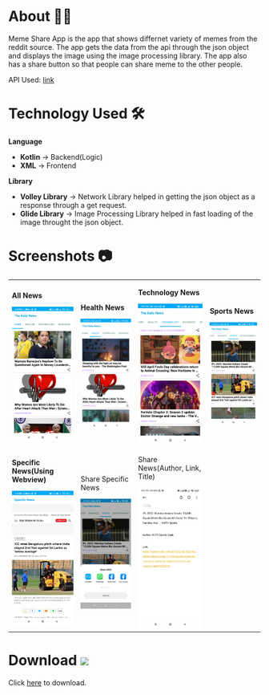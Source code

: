# About 👩‍💻
Meme Share App is the app that shows differnet variety of memes from the reddit source. The app gets the data from the api through the json object and displays the image using the image processing library. The app also has a share button so that people can share meme to the other people.

API Used: [link](https://meme-api.herokuapp.com/gimme)

# Technology Used 🛠
<p><b>Language</b></p>
<ul>
  <li><b>Kotlin</b> -> Backend(Logic)</li>
  <li><b>XML</b> -> Frontend</li>
  </ul>
  
  <p><b>Library</b></p>
<ul>
  <li><b>Volley Library</b> -> Network Library helped in getting the json object as a response through a get request.</li>
  <li><b>Glide Library</b> -> Image Processing Library helped in fast loading of the image throught the json object.</li>
  </ul>

# Screenshots 📷
<table>
  <tr>
    <td>
      <p><b>All News</b></p>
      <img src="https://github.com/VaibhavShanbhag/The-Daily-News-App/blob/master/assets/AllNews.jpg" width="250">
    </td>
    <td>
      <p><b>Health News</b></p>
      <img src="https://github.com/VaibhavShanbhag/The-Daily-News-App/blob/master/assets/HealthNews.jpg" width="250">
    </td>
    <td>
      <p><b>Technology News</b></p>
      <img src="https://github.com/VaibhavShanbhag/The-Daily-News-App/blob/master/assets/TechNews.jpg" width="250">
    </td>
    <td>
      <p><b>Sports News</b></p>
      <img src="https://github.com/VaibhavShanbhag/The-Daily-News-App/blob/master/assets/SportsNews.jpg" width="250">
    </td>
  </tr>
  <tr>
     <td>
      <p><b>Specific News(Using Webview)</b></p>
      <img src="https://github.com/VaibhavShanbhag/The-Daily-News-App/blob/master/assets/WebviewNews.jpg" width="250">
    </td>
    <td>
      <p>Share Specific News</b></p>
      <img src="https://github.com/VaibhavShanbhag/The-Daily-News-App/blob/master/assets/ShareNews.jpg" width="250">
    </td>
    <td>
      <p>Share News(Author, Link, Title)</b></p>
      <img src="https://github.com/VaibhavShanbhag/The-Daily-News-App/blob/master/assets/ShareNewsLink.jpg" width="250">
    </td>
  </tr>
  </table>
  
# Download <img src="https://cdn.pixabay.com/photo/2016/12/18/13/45/download-1915753_960_720.png" width="30">
Click [here](https://drive.google.com/file/d/1Xh8TMiu2V8UtQKtCJnxqUnPJ5PXjwle1/view?usp=sharing) to download.
